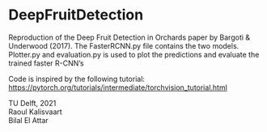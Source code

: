 # DeepFruitDetection
Reproduction of the Deep Fruit Detection in Orchards paper by Bargoti & Underwood (2017).
The FasterRCNN.py file contains the two models. Plotter.py and evaluation.py is used to plot the predictions and evaluate the trained faster R-CNN’s 

Code is inspired by the following tutorial: https://pytorch.org/tutorials/intermediate/torchvision_tutorial.html 

TU Delft, 2021  
Raoul Kalisvaart  
Bilal El Attar

